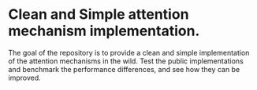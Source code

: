 # Clean and Simple attention mechanism implementation. 

The goal of the repository is to provide a clean and simple implementation of the attention mechanisms in the wild. Test the public implementations and benchmark the performance differences, and see how they can be improved.
